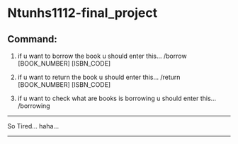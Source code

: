 # Ntunhs1112-final_project

## Command:
1. if u want to borrow the book u should enter this...
/borrow [BOOK_NUMBER] [ISBN_CODE]

2. if u want to return the book u should enter this...
/return [BOOK_NUMBER] [ISBN_CODE]

3. if u want to check what are books is borrowing u should enter this...
/borrowing

---

So Tired... haha...

---